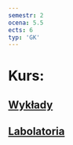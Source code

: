 ```yaml
---
semestr: 2
ocena: 5.5
ects: 6
typ: 'GK'
---
```


# Kurs:
## [Wykłady](Notatki/Semestr%202/Programowanie%20obiektowe/Wyk%C5%82ady/Wyk%C5%82ady.md)
## [Labolatoria](Notatki/Semestr%202/Programowanie%20obiektowe/Labolatoria/Labolatoria.md)
